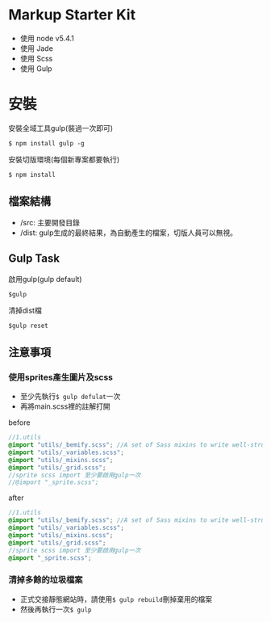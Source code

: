 # Markup Starter Kit

- 使用 node v5.4.1
- 使用 Jade
- 使用 Scss
- 使用 Gulp

# 安裝

安裝全域工具gulp(裝過一次即可)
```
$ npm install gulp -g
```

安裝切版環境(每個新專案都要執行)
```
$ npm install 
```

## 檔案結構
- /src: 主要開發目錄
- /dist: gulp生成的最終結果，為自動產生的檔案，切版人員可以無視。

## Gulp Task

啟用gulp(gulp default)

```
$gulp
```

清掉dist檔
```
$gulp reset
```
## 注意事項 

### 使用sprites產生圖片及scss

- 至少先執行`$ gulp defulat`一次
- 再將main.scss裡的註解打開

before
``` scss
//1.utils
@import "utils/_bemify.scss"; //A set of Sass mixins to write well-structured, maintainable, idiomatic BEM-style .scss source:
@import "utils/_variables.scss";
@import "utils/_mixins.scss";
@import "utils/_grid.scss";
//sprite scss import 至少要啟用gulp一次
//@import "_sprite.scss";
```

after

``` scss
//1.utils
@import "utils/_bemify.scss"; //A set of Sass mixins to write well-structured, maintainable, idiomatic BEM-style .scss source:
@import "utils/_variables.scss";
@import "utils/_mixins.scss";
@import "utils/_grid.scss";
//sprite scss import 至少要啟用gulp一次
@import "_sprite.scss";
```

### 清掉多餘的垃圾檔案

- 正式交接靜態網站時，請使用`$ gulp rebuild`刪掉棄用的檔案
- 然後再執行一次`$ gulp`